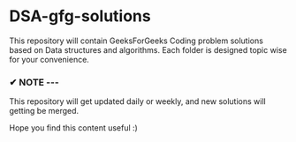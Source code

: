# DSA-gfg-solutions
This repository will contain GeeksForGeeks Coding problem solutions based on Data structures and algorithms. Each folder is designed topic wise for your convenience.

### <b>✔ NOTE ---</b>

This repository will get updated daily or weekly, and new solutions will getting be merged.

Hope you find this content useful :)
